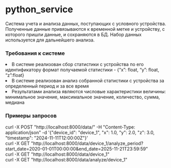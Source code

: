 # python_service
Система учета и анализа данных, поступающих с условного устройства. Полученные данные привязываются к временной метке и устройству, с которого пришли данные, и сохраняются в БД. Набор данных используется для дальнейшего анализа. 
<h3>Требования к системе</h3> 
<li>В системе реализован сбор статистики с устройства по его идентификатору
формат получаемой статистики - {“x”: float, “y”: float, “z”:float}</li>
<li>В системе реализован анализ собранной статистики с устройства за определенный период и за все время</li>
<li>Результатами анализа являются числовые характеристики величины:
минимальное значение,
максимальное значение,
количество,
сумма,
медиана</li>
<h3>Примеры запросов</h3>
curl -X POST "http://localhost:8000/data/" -H "Content-Type: application/json" -d '{"device_id": "device_1", "x": 1.0, "y": 2.0, "z": 3.0, "timestamp": "2024-11-11T12:00:00Z"}'<br>
curl -X GET "http://localhost:8000/data/device_1/analyze_period?start_date=2020-01-01T00:00:00&end_date=2025-11-21T23:59:59"<br>
curl -X GET "http://localhost:8000/data/device_1"<br>
curl -X GET "http://localhost:8000/data/analyze/device_1"
